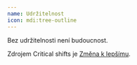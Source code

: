 ```yaml
---
name: Udržitelnost
icon: mdi:tree-outline
---
```


Bez udržitelnosti není budoucnost.


Zdrojem Critical shifts je [Změna k lepšímu](/dobromapa/projects/zmena-k-lepsimu).
